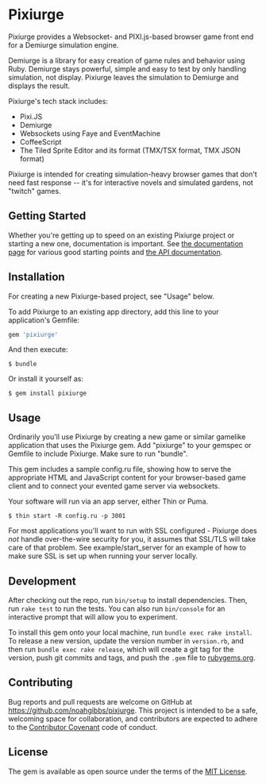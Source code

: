 # Pixiurge

Pixiurge provides a Websocket- and PIXI.js-based browser game front
end for a Demiurge simulation engine.

Demiurge is a library for easy creation of game rules and behavior
using Ruby. Demiurge stays powerful, simple and easy to test by only
handling simulation, not display. Pixiurge leaves the simulation to
Demiurge and displays the result.

Pixiurge's tech stack includes:

* Pixi.JS
* Demiurge
* Websockets using Faye and EventMachine
* CoffeeScript
* The Tiled Sprite Editor and its format (TMX/TSX format, TMX JSON format)

Pixiurge is intended for creating simulation-heavy browser games that
don't need fast response -- it's for interactive novels and simulated
gardens, not "twitch" games.

## Getting Started

Whether you're getting up to speed on an existing Pixiurge project or
starting a new one, documentation is important. See
[the documentation page](https://codefolio.github.io/pixiurge) for
various good starting points and
[the API documentation](https://codefolio.github.io/pixiurge/pixiurge).

## Installation

For creating a new Pixiurge-based project, see "Usage" below.

To add Pixiurge to an existing app directory, add this line to your
application's Gemfile:

```ruby
gem 'pixiurge'
```

And then execute:

    $ bundle

Or install it yourself as:

    $ gem install pixiurge

## Usage

Ordinarily you'll use Pixiurge by creating a new game or similar
gamelike application that uses the Pixiurge gem. Add "pixiurge" to
your gemspec or Gemfile to include Pixiurge. Make sure to run
"bundle".

This gem includes a sample config.ru file, showing how to serve the
appropriate HTML and JavaScript content for your browser-based game
client and to connect your evented game server via websockets.

Your software will run via an app server, either Thin or Puma.

    $ thin start -R config.ru -p 3001

For most applications you'll want to run with SSL configured -
Pixiurge does *not* handle over-the-wire security for you, it assumes
that SSL/TLS will take care of that problem. See example/start_server
for an example of how to make sure SSL is set up when running your
server locally.

## Development

After checking out the repo, run `bin/setup` to install
dependencies. Then, run `rake test` to run the tests. You can also run
`bin/console` for an interactive prompt that will allow you to
experiment.

To install this gem onto your local machine, run `bundle exec rake
install`. To release a new version, update the version number in
`version.rb`, and then run `bundle exec rake release`, which will
create a git tag for the version, push git commits and tags, and push
the `.gem` file to [rubygems.org](https://rubygems.org).

## Contributing

Bug reports and pull requests are welcome on GitHub at
https://github.com/noahgibbs/pixiurge. This project is intended to be
a safe, welcoming space for collaboration, and contributors are
expected to adhere to the [Contributor
Covenant](http://contributor-covenant.org) code of conduct.

## License

The gem is available as open source under the terms of the [MIT
License](http://opensource.org/licenses/MIT).

